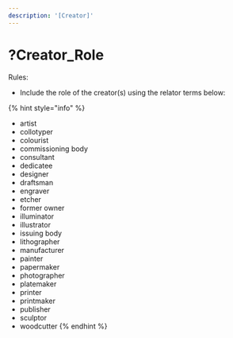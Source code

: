 ```yaml
---
description: '[Creator]'
---
```


# ?Creator\_Role

Rules:&#x20;

* Include the role of the creator(s) using the relator terms below:&#x20;

{% hint style="info" %}
* artist
* collotyper
* colourist
* commissioning body
* consultant
* dedicatee
* designer
* draftsman
* engraver
* etcher
* former owner
* illuminator
* illustrator
* issuing body
* lithographer
* manufacturer
* painter
* papermaker
* photographer
* platemaker
* printer
* printmaker
* publisher
* sculptor
* woodcutter
{% endhint %}

